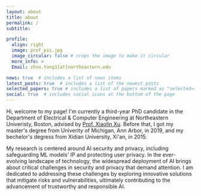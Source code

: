 ```yaml
---
layout: about
title: about
permalink: /
subtitle: 

profile:
  align: right
  image: prof_pic.jpg
  image_circular: false # crops the image to make it circular
  more_info: >
  Email: zhou.tong1[at]northeastern.edu 

news: true  # includes a list of news items
latest_posts: true  # includes a list of the newest posts
selected_papers: true # includes a list of papers marked as "selected={true}"
social: true  # includes social icons at the bottom of the page
---
```


Hi, welcome to my page! I'm currently a third-year PhD candidate in the Department of Electrical & Computer Engineering at Northeastern Univeristy, Boston, advised by [Prof. Xiaolin Xu](https://www.xiaolinxu.com/). Before that, I got my master's degree from Univerity of Michigan, Ann Arbor, in 2019, and my bechelor's degress from Xidian University, Xi'an, in 2015. 

My research is centered around AI security and privacy, including safeguarding ML models' IP and protecting user privacy. In the ever-evolving landscape of technology, the widespread deployment of AI brings about critical challenges in security and privacy that demand attention. I am dedicated to addressing these challenges by exploring innovative solutions that mitigate risks and vulnerabilities, ultimately contributing to the advancement of trustworthy and responsible AI.